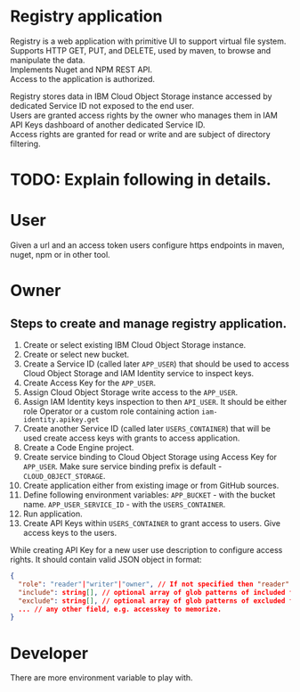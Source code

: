 # Registry application

Registry is a web application with primitive UI to support virtual file system.  
Supports HTTP GET, PUT, and DELETE, used by maven, to browse and manipulate the data.  
Implements Nuget and NPM REST API.  
Access to the application is authorized.

Registry stores data in IBM Cloud Object Storage instance accessed by dedicated Service ID not exposed to the end user.  
Users are granted access rights by the owner who manages them in IAM API Keys dashboard of another dedicated Service ID.    
Access rights are granted for read or write and are subject of directory filtering.

# TODO: Explain following in details.

# User

Given a url and an access token users configure https endpoints in maven, nuget, npm or in other tool.

# Owner

## Steps to create and manage registry application.

1. Create or select existing IBM Cloud Object Storage instance.
2. Create or select new bucket.
3. Create a Service ID (called later `APP_USER`) that should be used to access Cloud Object Storage and IAM Identity service to inspect keys.
4. Create Access Key for the `APP_USER`.
5. Assign Cloud Object Storage write access to the `APP_USER`.
6. Assign IAM Identity keys inspection to then `API_USER`. It should be either role Operator or a custom role containing action `iam-identity.apikey.get`
7. Create another Service ID (called later `USERS_CONTAINER`) that will be used create access keys with grants to access application.
8. Create a Code Engine project.
9. Create service binding to Cloud Object Storage using Access Key for `APP_USER`. Make sure service binding prefix is default - `CLOUD_OBJECT_STORAGE`.
10. Create application either from existing image or from GitHub sources.
11. Define following environment variables:
  `APP_BUCKET` - with the bucket name.
  `APP_USER_SERVICE_ID` - with the `USERS_CONTAINER`.
12. Run application.
13. Create API Keys within `USERS_CONTAINER` to grant access to users. 
Give access keys to the users.

While creating API Key for a new user use description to configure access rights.
It should contain valid JSON object in format:

```JSON
{
  "role": "reader"|"writer"|"owner", // If not specified then "reader" is assumed.
  "include": string[], // optional array of glob patterns of included folders; defaults to whole tree.
  "exclude": string[], // optional array of glob patterns of excluded folders; defaults to none.
  ... // any other field, e.g. accesskey to memorize.
}
```

# Developer

There are more environment variable to play with.
